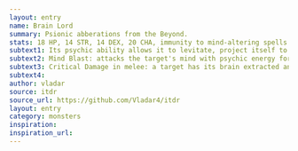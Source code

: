 ```yaml
---
layout: entry 
name: Brain Lord
summary: Psionic abberations from the Beyond.
stats: 18 HP, 14 STR, 14 DEX, 20 CHA, immunity to mind-altering spells
subtext1: Its psychic ability allows it to levitate, project itself to other realities, and telepathically issue any command. If the target refuses to obey the command, they must succeed on a CHA save or lose d8 CHA.
subtext2: Mind Blast: attacks the target's mind with psychic energy for d8 Damage. Critical Damage from this attack affects CHA instead of STR and is avoided by a CHA save.
subtext3: Critical Damage in melee: a target has its brain extracted and eaten. The Brain Lord absorbs its recent memories.
subtext4: 
author: vladar
source: itdr
source_url: https://github.com/Vladar4/itdr
layout: entry
category: monsters
inspiration: 
inspiration_url: 
---
```

